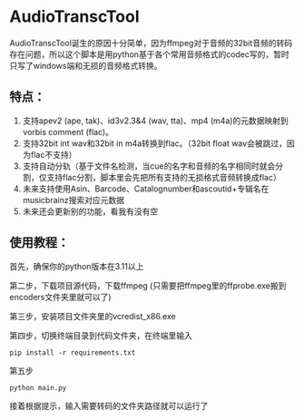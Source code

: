 # AudioTranscTool

AudioTranscTool诞生的原因十分简单，因为ffmpeg对于音频的32bit音频的转码存在问题，所以这个脚本是用python基于各个常用音频格式的codec写的，暂时只写了windows端和无损的音频格式转换。

## 特点：

1. 支持apev2 (ape, tak)、id3v2.3&4 (wav, tta)、mp4 (m4a)的元数据映射到vorbis comment (flac)。
2. 支持32bit int wav和32bit in m4a转换到flac。（32bit float wav会被跳过，因为flac不支持）
3. 支持自动分轨（基于文件名检测，当cue的名字和音频的名字相同时就会分割，仅支持flac分割，脚本里会先把所有支持的无损格式音频转换成flac）
4. 未来支持使用Asin、Barcode、Catalognumber和ascoutid+专辑名在musicbrainz搜索对应元数据
5. 未来还会更新别的功能，看我有没有空

## 使用教程：

首先，确保你的python版本在3.11以上

第二步，下载项目源代码，下载ffmpeg (只需要把ffmpeg里的ffprobe.exe搬到encoders文件夹里就可以了)

第三步，安装项目文件夹里的vcredist_x86.exe

第四步，切换终端目录到代码文件夹，在终端里输入

```
pip install -r requirements.txt
```

第五步

```
python main.py
```

接着根据提示，输入需要转码的文件夹路径就可以运行了

